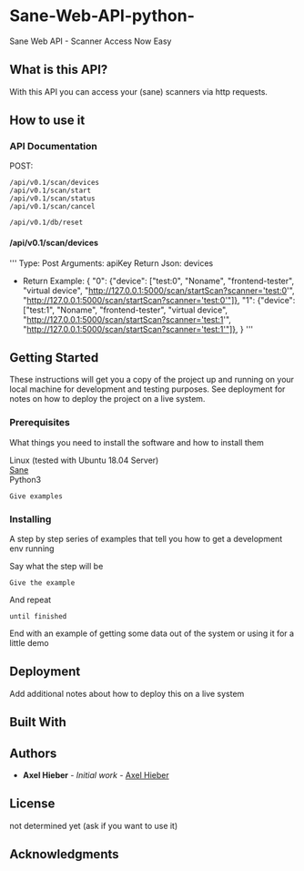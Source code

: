 # Sane-Web-API-python-
Sane Web API - Scanner Access Now Easy

## What is this API?
With this API you can access your (sane) scanners via http requests.

## How to use it

### API Documentation
POST:
```
/api/v0.1/scan/devices
/api/v0.1/scan/start
/api/v0.1/scan/status
/api/v0.1/scan/cancel

/api/v0.1/db/reset
```

#### /api/v0.1/scan/devices
'''
Type: Post
Arguments: apiKey
Return Json: devices
 - Return Example: 
       {
          "0": {"device": ["test:0", "Noname", "frontend-tester", "virtual device", "http://127.0.0.1:5000/scan/startScan?scanner='test:0'", "http://127.0.0.1:5000/scan/startScan?scanner='test:0'"]}, 
          "1": {"device": ["test:1", "Noname", "frontend-tester", "virtual device", "http://127.0.0.1:5000/scan/startScan?scanner='test:1'", "http://127.0.0.1:5000/scan/startScan?scanner='test:1'"]}, 
      }
'''


## Getting Started

These instructions will get you a copy of the project up and running on your local machine for development and testing purposes. See deployment for notes on how to deploy the project on a live system.

### Prerequisites

What things you need to install the software and how to install them

Linux (tested with Ubuntu 18.04 Server) <br />
[Sane](https://www.sane-project.org//) <br />
Python3 <br />

```
Give examples
```

### Installing

A step by step series of examples that tell you how to get a development env running

Say what the step will be

```
Give the example
```

And repeat

```
until finished
```

End with an example of getting some data out of the system or using it for a little demo

## Deployment

Add additional notes about how to deploy this on a live system

## Built With



## Authors

* **Axel Hieber** - *Initial work* - [Axel Hieber](https://github.com/axelhieber)


## License

not determined yet (ask if you want to use it)

## Acknowledgments


